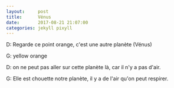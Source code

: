 ```yaml
---
layout:     post
title:      Vénus
date:       2017-08-21 21:07:00
categories: jekyll pixyll
---
```

D: Regarde ce point orange, c'est une autre planète (Vénus)

G: yellow orange

D: on ne peut pas aller sur cette planète là, car il n'y a pas d'air.

G: Elle est chouette notre planète, il y a de l'air qu'on peut respirer.
